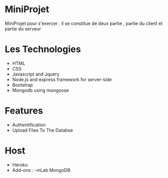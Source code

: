 # MiniProjet

MiniProjet pour s'exercer . il se constitue de deux partie , partie du client et partie du serveur

# Les Technologies

- HTML
- CSS
- Javascript and Jquery
- Node.js and express framework for server-side
- Bootstrap
- Mongodb using mongoose

# Features

- Authentification
- Upload Files To The Databse

# Host

- Heroku
- Add-ons :
  -mLab MongoDB
